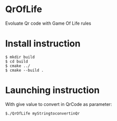 # QrOfLife
Evoluate Qr code with Game Of Life rules


# Install instruction

```
$ mkdir build
$ cd build
$ cmake ../
$ cmake --build .
```

# Launching instruction

With give value to convert in QrCode as parameter:

```
$./QrOfLife myStringtoconvertinQr
```
